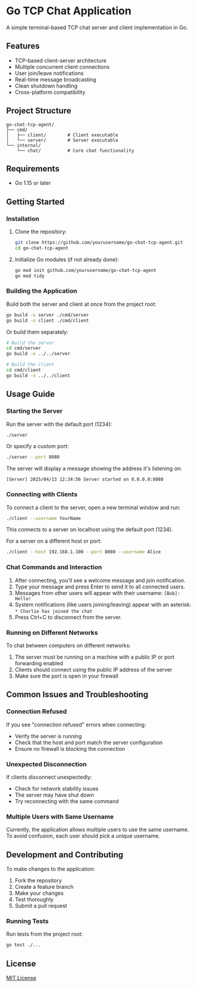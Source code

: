 # Go TCP Chat Application

A simple terminal-based TCP chat server and client implementation in Go.

## Features

- TCP-based client-server architecture
- Multiple concurrent client connections
- User join/leave notifications
- Real-time message broadcasting
- Clean shutdown handling
- Cross-platform compatibility

## Project Structure

```
go-chat-tcp-agent/
├── cmd/
│   ├── client/        # Client executable
│   └── server/        # Server executable
└── internal/
    └── chat/          # Core chat functionality
```

## Requirements

- Go 1.15 or later

## Getting Started

### Installation

1. Clone the repository:
   ```bash
   git clone https://github.com/yourusername/go-chat-tcp-agent.git
   cd go-chat-tcp-agent
   ```

2. Initialize Go modules (if not already done):
   ```bash
   go mod init github.com/yourusername/go-chat-tcp-agent
   go mod tidy
   ```

### Building the Application

Build both the server and client at once from the project root:
```bash
go build -o server ./cmd/server
go build -o client ./cmd/client
```

Or build them separately:
```bash
# Build the server
cd cmd/server
go build -o ../../server

# Build the client
cd cmd/client
go build -o ../../client
```

## Usage Guide

### Starting the Server

Run the server with the default port (1234):
```bash
./server
```

Or specify a custom port:
```bash
./server --port 8080
```

The server will display a message showing the address it's listening on:
```
[Server] 2025/04/13 12:34:56 Server started on 0.0.0.0:8080
```

### Connecting with Clients

To connect a client to the server, open a new terminal window and run:

```bash
./client --username YourName
```

This connects to a server on localhost using the default port (1234).

For a server on a different host or port:
```bash
./client --host 192.168.1.100 --port 8080 --username Alice
```

### Chat Commands and Interaction

1. After connecting, you'll see a welcome message and join notification.
2. Type your message and press Enter to send it to all connected users.
3. Messages from other users will appear with their username: `[Bob]: Hello!`
4. System notifications (like users joining/leaving) appear with an asterisk: `* Charlie has joined the chat`
5. Press Ctrl+C to disconnect from the server.

### Running on Different Networks

To chat between computers on different networks:

1. The server must be running on a machine with a public IP or port forwarding enabled
2. Clients should connect using the public IP address of the server
3. Make sure the port is open in your firewall

## Common Issues and Troubleshooting

### Connection Refused

If you see "connection refused" errors when connecting:
- Verify the server is running
- Check that the host and port match the server configuration
- Ensure no firewall is blocking the connection

### Unexpected Disconnection

If clients disconnect unexpectedly:
- Check for network stability issues
- The server may have shut down
- Try reconnecting with the same command

### Multiple Users with Same Username

Currently, the application allows multiple users to use the same username. To avoid confusion, each user should pick a unique username.

## Development and Contributing

To make changes to the application:

1. Fork the repository
2. Create a feature branch
3. Make your changes
4. Test thoroughly
5. Submit a pull request

### Running Tests

Run tests from the project root:
```bash
go test ./...
```

## License

[MIT License](LICENSE)